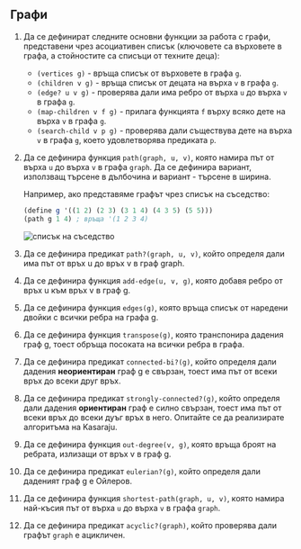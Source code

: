 Графи
-----

1. Да се дефинират следните основни функции за работа с графи, представени
чрез асоциативен списък (ключовете са върховете в графа, а стойностите са
списъци от техните деца):
    - `(vertices g)` - връща списък от върховете в графа `g`.
    - `(children v g)` - връща списък от децата на върха `v` в графа `g`.
    - `(edge? u v g)` - проверява дали има ребро от върха `u` до върха `v` в графа `g`.
    - `(map-children v f g)` - прилага функцията `f` върху всяко дете на върха `v` в графа `g`.
    - `(search-child v p g)` - проверява дали съществува дете на върха `v`
    в графа `g`, което удовлетворява предиката `p`.

1. Да се дефинира функция `path(graph, u, v)`, която
намира път от върха `u` до върха `v` в графа `graph`.
Да се дефинира вариант, използващ търсене в дълбочина и вариант - търсене в ширина.

    Например, ако представяме графът чрез списък на съседство:
    ```scheme
    (define g '((1 2) (2 3) (3 1 4) (4 3 5) (5 5)))
    (path g 1 4) ; връща '(1 2 3 4)
    ```

    ![списък на съседство](images/adjacency-list.gif)

1. Да се дефинира предикат `path?(graph, u, v)`, който определя дали има път от връх u до връх v в граф graph.

1. Да се дефинира функция `add-edge(u, v, g)`, която добавя ребро от връх u към връх v в граф g.

1. Да се дефинира функция `edges(g)`, която връща списък от наредени двойки с всички ребра на графа g.

1. Да се дефинира функция `transpose(g)`, която транспонира дадения граф g, тоест обръща посоката на всички ребра в графа.

1. Да се дефинира предикат `connected-bi?(g)`, който определя дали дадения **неориентиран** граф g е свързан, тоест има път от всеки връх до всеки друг връх.

1. Да се дефинира предикат `strongly-connected?(g)`, който определя дали дадения **ориентиран** граф е силно свързан, тоест има път от всеки връх до всеки дуъг връх в него.
Опитайте се да реализирате алгоритъма на Kasaraju.

1. Да се дефинира функция `out-degree(v, g)`, която връща броят на ребрата, излизащи от връх v в граф g.

1. Да се дефинира предикат `eulerian?(g)`, който определя дали даденият граф g е Ойлеров.

1. Да се дефинира функция `shortest-path(graph, u, v)`, която
намира най-късия път от върха `u` до върха `v` в графа `graph`.

1. Да се дефинира предикат `acyclic?(graph)`, който
проверява дали графът `graph` е ацикличен.
